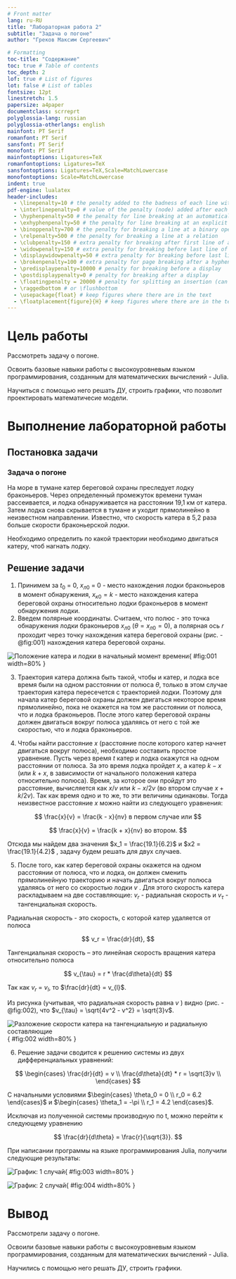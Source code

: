 ```yaml
---
# Front matter
lang: ru-RU
title: "Лабораторная работа 2"
subtitle: "Задача о погоне"
author: "Греков Максим Сергеевич"

# Formatting
toc-title: "Содержание"
toc: true # Table of contents
toc_depth: 2
lof: true # List of figures
lot: false # List of tables
fontsize: 12pt
linestretch: 1.5
papersize: a4paper
documentclass: scrreprt
polyglossia-lang: russian
polyglossia-otherlangs: english
mainfont: PT Serif
romanfont: PT Serif
sansfont: PT Serif
monofont: PT Serif
mainfontoptions: Ligatures=TeX
romanfontoptions: Ligatures=TeX
sansfontoptions: Ligatures=TeX,Scale=MatchLowercase
monofontoptions: Scale=MatchLowercase
indent: true
pdf-engine: lualatex
header-includes:
  - \linepenalty=10 # the penalty added to the badness of each line within a paragraph (no associated penalty node) Increasing the value makes tex try to have fewer lines in the paragraph.
  - \interlinepenalty=0 # value of the penalty (node) added after each line of a paragraph.
  - \hyphenpenalty=50 # the penalty for line breaking at an automatically inserted hyphen
  - \exhyphenpenalty=50 # the penalty for line breaking at an explicit hyphen
  - \binoppenalty=700 # the penalty for breaking a line at a binary operator
  - \relpenalty=500 # the penalty for breaking a line at a relation
  - \clubpenalty=150 # extra penalty for breaking after first line of a paragraph
  - \widowpenalty=150 # extra penalty for breaking before last line of a paragraph
  - \displaywidowpenalty=50 # extra penalty for breaking before last line before a display math
  - \brokenpenalty=100 # extra penalty for page breaking after a hyphenated line
  - \predisplaypenalty=10000 # penalty for breaking before a display
  - \postdisplaypenalty=0 # penalty for breaking after a display
  - \floatingpenalty = 20000 # penalty for splitting an insertion (can only be split footnote in standard LaTeX)
  - \raggedbottom # or \flushbottom
  - \usepackage{float} # keep figures where there are in the text
  - \floatplacement{figure}{H} # keep figures where there are in the text
---
```


# Цель работы

Рассмотреть задачу о погоне. 

Освоить базовые навыки работы с высокоуровневым языком программирования, созданным для математических вычислений - Julia.

Научиться с помощью него решать ДУ, строить графики, что позволит проектировать математичесие модели. 

# Выполнение лабораторной работы

## Постановка задачи

### Задача о погоне

На море в тумане катер береговой охраны преследует лодку браконьеров. Через определенный промежуток времени туман рассеивается, и лодка обнаруживается на расстоянии 19,1 км от катера. Затем лодка снова скрывается в тумане и уходит прямолинейно в неизвестном направлении. Известно, что скорость катера в 5,2 раза больше скорости браконьерской лодки.

Необходимо определить по какой траектории необходимо двигаться катеру, чтоб нагнать лодку.

## Решение задачи

1. Принимем за $t_0$ = 0, $x_{л0}$ = 0 - место нахождения лодки браконьеров в момент обнаружения, $x_{к0} = k$ - место нахождения катера береговой охраны относительно лодки браконьеров в момент обнаружения лодки.
2. Введем полярные координаты. Считаем, что полюс - это точка обнаружения лодки браконьеров $x_{л0}$ ($\theta = x_{л0} = 0$), а полярная ось $r$ проходит через точку нахождения катера береговой охраны (рис. -@fig:001) нахождения катера береговой охраны.

![Положение катера и лодки в начальный момент времени](image/img001.png){ #fig:001 width=80% }

3. Траектория катера должна быть такой, чтобы и катер, и лодка все время были на одном расстоянии от полюса $\theta$, только в этом случае траектория катера пересечется с траекторией лодки. Поэтому для начала катер береговой охраны должен двигаться некоторое время прямолинейно, пока не окажется на том же расстоянии от полюса, что и лодка браконьеров. После этого катер береговой охраны должен двигаться вокруг полюса удаляясь от него с той же скоростью, что и лодка браконьеров.

4. Чтобы найти расстояние $x$ (расстояние после которого катер начнет двигаться вокруг полюса), необходимо составить простое уравнение. Пусть через время $t$ катер и лодка окажутся на одном расстоянии от полюса. За это время лодка пройдет $x$, а катер $k-x$ (или $k+x$, в зависимости от начального положения катера относительно полюса). Время, за которое они пройдут это расстояние, вычисляется как $x/v$ или $k-x/2v$ (во втором случае $x+k/2v$). Так как время одно и то же, то эти величины одинаковы. Тогда неизвестное расстояние $x$ можно найти из следующего уравнения: 

$$
\frac{x}{v} = \frac{k - x}{nv} в первом случае или 
$$

$$
\frac{x}{v} = \frac{k + x}{nv} во втором.
$$

Отсюда мы найдем два значения  $x_1 = \frac{19.1}{6.2}$ и $x2 = \frac{19.1}{4.2}$ , задачу будем решать для двух случаев.

5. После того, как катер береговой охраны окажется на одном расстоянии от полюса, что и лодка, он должен сменить прямолинейную траекторию и начать двигаться вокруг полюса удаляясь от него со скоростью лодки $v$ . Для этого скорость катера раскладываем на две составляющие: $v_r$ - радиальная скорость и $v_{\tau}$ - тангенциальная скорость.

Радиальная скорость - это скорость, с которой катер удаляется от полюса

$$
v_r = \frac{dr}{dt}, 
$$

Тангенциальная скорость – это линейная скорость вращения катера относительно полюса

$$
v_{\tau} = r * \frac{d\theta}{dt}
$$

Так как $v_r$ = $v_{l}$, то $\frac{dr}{dt} = v_{l}$.

Из рисунка (учитывая, что радиальная скорость равна $v$ ) видно (рис. -@fig:002), что $v_{\tau} = \sqrt{4v^2 - v^2} = \sqrt{3}v$. 

![Разложение скорости катера на тангенциальную и радиальную составляющие](image/img002.png){ #fig:002 width=80% }

6. Решение задачи сводится к решению системы из двух
дифференциальных уравнений:

$$
\begin{cases} 
\frac{dr}{dt} = v \\ 
\frac{d\theta}{dt} * r  = \sqrt{3}v \\ 
\end{cases}
$$

С начальными условиями $\begin{cases} \theta_0 = 0 \\ r_0 = 6.2  \end{cases}$ и $\begin{cases} \theta_1 = -\pi \\ r_1 = 4.2  \end{cases}$. 

Исключая из полученной системы производную по t, можно перейти к
следующему уравнению

$$
\frac{dr}{d\theta} = \frac{r}{\sqrt{3}}.
$$

При написании программы на языке программирования Julia, получили следующие результаты:

![График: 1 случай](image/img003.png){ #fig:003 width=80% }

![График: 2 случай](image/img004.png){ #fig:004 width=80% }

# Вывод

Рассмотрели задачу о погоне. 

Освоили базовые навыки работы с высокоуровневым языком программирования, созданным для математических вычислений - Julia.

Научились с помощью него решать ДУ, строить графики. 
